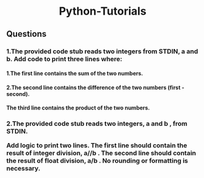 <h1 align="center"> Python-Tutorials</h1>
<h2>Questions</h2>
<h3>1.The provided code stub reads two integers from STDIN, a and b. Add code to print three lines where:</h3>
<h4>1.The first line contains the sum of the two numbers.</h4>
<h4>2.The second line contains the difference of the two numbers (first - second).</h4>
<h4>The third line contains the product of the two numbers.</h4>

<h3>2.The provided code stub reads two integers, a and b , from STDIN.

Add logic to print two lines. The first line should contain the result of integer division,  a//b . The second line should contain the result of float division, a/b .
No rounding or formatting is necessary.</h3>
